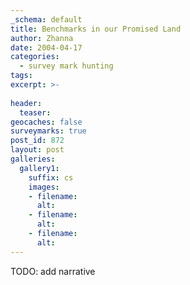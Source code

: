 ```yaml
---
_schema: default
title: Benchmarks in our Promised Land
author: Zhanna
date: 2004-04-17
categories:
  - survey mark hunting
tags:
excerpt: >- 
  
header:
  teaser:
geocaches: false
surveymarks: true
post_id: 872
layout: post
galleries:
  gallery1:
    suffix: cs
    images:
    - filename: 
      alt: 
    - filename: 
      alt: 
    - filename: 
      alt:      
---
```


TODO: add narrative